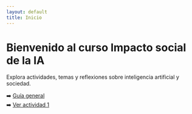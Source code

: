 ```yaml
---
layout: default
title: Inicio
---
```


# Bienvenido al curso Impacto social de la IA

Explora actividades, temas y reflexiones sobre inteligencia artificial y sociedad.

➡️ [Guía general](guia.md)  
➡️ [Ver actividad 1](actividades/actividad1.md)
